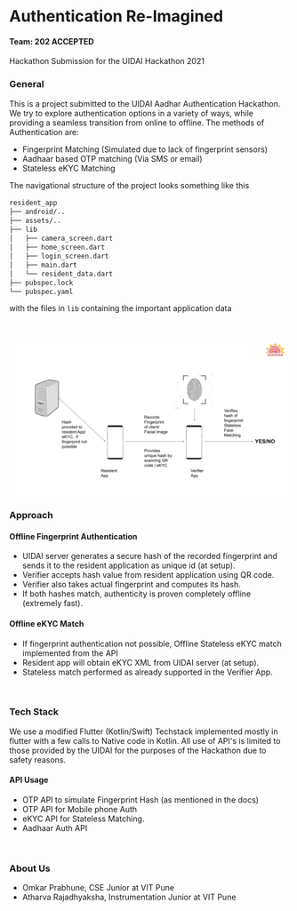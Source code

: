# Authentication Re-Imagined
#### Team: 202 ACCEPTED

Hackathon Submission for the UIDAI Hackathon 2021

### General

This is a project submitted to the UIDAI Aadhar Authentication Hackathon. We try to explore authentication options in a variety of ways, while providing a seamless transition from online to offline. The methods of Authentication are:
- Fingerprint Matching (Simulated due to lack of fingerprint sensors)
- Aadhaar based OTP matching (Via SMS or email)
- Stateless eKYC Matching

The navigational structure of the project looks something like this

```
resident_app
├── android/..
├── assets/..
├── lib
│   ├── camera_screen.dart
│   ├── home_screen.dart
│   ├── login_screen.dart
│   ├── main.dart
│   └── resident_data.dart
├── pubspec.lock
└── pubspec.yaml
```

with the files in `lib` containing the important application data

<br>

![Architecture Diagram](architecture_diagram.png)

### Approach

#### Offline Fingerprint Authentication
* UIDAI server generates a secure hash of the recorded fingerprint and sends it to the resident application as unique id (at setup).
* Verifier accepts hash value from resident application using QR code.
* Verifier also takes actual fingerprint and computes its hash.
* If both hashes match, authenticity is proven completely offline (extremely fast).

#### Offline eKYC Match
* If fingerprint authentication not possible, Offline Stateless eKYC match implemented from the API
* Resident app will obtain eKYC XML from UIDAI server (at setup).
* Stateless match performed as already supported in the Verifier App.

<br>

### Tech Stack
We use a modified Flutter (Kotlin/Swift) Techstack implemented mostly in flutter with a few calls to Native code in Kotlin. All use of API's is limited to those provided by the UIDAI for the purposes of the Hackathon due to safety reasons.

#### API Usage
- OTP API to simulate Fingerprint Hash (as mentioned in the docs)
- OTP API for Mobile phone Auth
- eKYC API for Stateless Matching.
- Aadhaar Auth API

<br>

### About Us
- Omkar Prabhune, CSE Junior at VIT Pune
- Atharva Rajadhyaksha, Instrumentation Junior at VIT Pune
